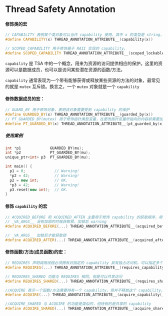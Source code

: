 # Thread Safety Annotation

#### 修饰类的宏

```c++
// CAPABILITY 表明某个类对象可以当作 capability 使用，其中 x 的类型是 string，能够在错误信息当中指出对应的 capability 的名称
#define CAPABILITY(x) THREAD_ANNOTATION_ATTRIBUTE__(capability(x))

// SCOPED_CAPABILITY 用于修饰基于 RAII 实现的 capability。
#define SCOPED_CAPABILITY THREAD_ANNOTATION_ATTRIBUTE__(scoped_lockable)

```

`capability` 是 TSA 中的一个概念，用来为资源的访问提供相应的保护。这里的资源可以是数据成员，也可以是访问某些潜在资源的函数/方法。

`capability` 通常表现为一个带有能够获得或释放某些资源的方法的对象，最常见的就是 `mutex` 互斥锁。换言之，一个 `mutex` 对象就是一个 `capability`

#### 修饰数据成员的宏：

```cpp
// GUARD_BY 用于修饰对象，表明该对象需要受到 capability 的保护
#define GUARDED_BY(x) THREAD_ANNOTATION_ATTRIBUTE__(guarded_by(x))
// PT_GUARDED_BY(mutex) 用于修饰指针类型变量，在更改指针变量所指向的内容前需要加锁，否则发出警告
#define PT_GUARDED_BY(x) THREAD_ANNOTATION_ATTRIBUTE__(pt_guarded_by(x))
```

##### 使用案例

```cpp
int *p1             GUARDED_BY(mu);
int *p2             PT_GUARDED_BY(mu);
unique_ptr<int> p3  PT_GUARDED_BY(mu);

int main() {
  p1 = 0;             // Warning!
  *p2 = 42;           // Warning!
  p2 = new int;       // OK.
  *p3 = 42;           // Warning!
  p3.reset(new int);  // OK.
}
```

#### 修饰 `capability` 的宏

```cpp
// ACQUIRED_BEFORE 和 ACQUIRED_AFTER 主要用于修饰 capability 的获取顺序，用于避免死锁
// _VA_ARGS__ 没有加锁的时候获取锁，加锁后 warning
#define ACQUIRED_BEFORE(...) THREAD_ANNOTATION_ATTRIBUTE__(acquired_before(__VA_ARGS__))

// _VA_ARGS__ 加锁后才能获取锁
#define ACQUIRED_AFTER(...) THREAD_ANNOTATION_ATTRIBUTE__(acquired_after(__VA_ARGS__))
```

#### 修饰函数/方法(成员函数)的宏：

```cpp
// REQUIRES 声明调用线程必须拥有对指定的 capability 具有独占访问权。可以指定多个 capabilities。函数/方法在访问资源时，必须先上锁，再调用函数，然后再解锁(注意，不是在函数内解锁)
#define REQUIRES(...) THREAD_ANNOTATION_ATTRIBUTE__(requires_capability(__VA_ARGS__))

// REQUIRES_SHARED 功能与 REQUIRES 相同，但是可以共享访问
#define REQUIRES_SHARED(...) THREAD_ANNOTATION_ATTRIBUTE__(requires_shared_capability(__VA_ARGS__))

//ACQUIRE 表示一个函数/方法需要持有一个 capability，但并不释放这个 capability。调用者在调用被 ACQUIRE 修饰的函数/方法时，要确保没有持有任何 capability，同时在函数/方法结束时会持有一个 capability(加锁的过程发生在函数体内)
#define ACQUIRE(...) THREAD_ANNOTATION_ATTRIBUTE__(acquire_capability(__VA_ARGS__))

//ACQUIRE_SHARED 与 ACQUIRE 的功能是类似的，但持有的是共享的 capability
#define ACQUIRE_SHARED(...) THREAD_ANNOTATION_ATTRIBUTE__(acquire_shared_capability(__VA_ARGS__))
```

